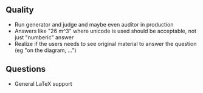 ## Quality

- Run generator and judge and maybe even auditor in production
- Answers like "26 m^3" where unicode is used should be acceptable, not just "numberic" answer
- Realize if the users needs to see original material to answer the question (eg "on the diagram, ...")

## Questions

- General LaTeX support
